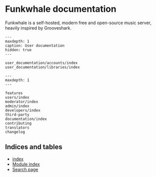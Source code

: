 # Funkwhale documentation

Funkwhale is a self-hosted, modern free and open-source music server, heavily inspired by Grooveshark.

```{toctree}
---
maxdepth: 1
caption: User documentation
hidden: true
---

user_documentation/accounts/index
user_documentation/libraries/index

```

```{toctree}
---
maxdepth: 1
---

features
users/index
moderator/index
admin/index
developers/index
third-party
documentation/index
contributing
translators
changelog
```

## Indices and tables

- [index](genindex)
- [Module index](modindex)
- [Search page](search)
